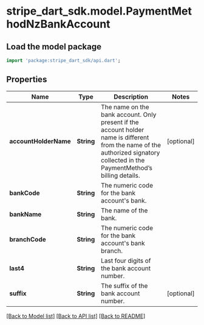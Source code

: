 # stripe_dart_sdk.model.PaymentMethodNzBankAccount

## Load the model package
```dart
import 'package:stripe_dart_sdk/api.dart';
```

## Properties
Name | Type | Description | Notes
------------ | ------------- | ------------- | -------------
**accountHolderName** | **String** | The name on the bank account. Only present if the account holder name is different from the name of the authorized signatory collected in the PaymentMethod’s billing details. | [optional] 
**bankCode** | **String** | The numeric code for the bank account's bank. | 
**bankName** | **String** | The name of the bank. | 
**branchCode** | **String** | The numeric code for the bank account's bank branch. | 
**last4** | **String** | Last four digits of the bank account number. | 
**suffix** | **String** | The suffix of the bank account number. | [optional] 

[[Back to Model list]](../README.md#documentation-for-models) [[Back to API list]](../README.md#documentation-for-api-endpoints) [[Back to README]](../README.md)


